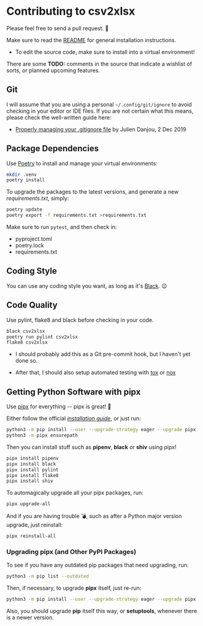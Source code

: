 # Contributing to csv2xlsx

Please feel free to send a pull request.  🙂

Make sure to read the [README](README.md) for general installation
instructions.

* To edit the source code, make sure to install into a virtual environment!

There are some __TODO:__ comments in the source that indicate a wishlist of
sorts, or planned upcoming features.

## Git

I will assume that you are using a personal `~/.config/git/ignore` to avoid
checking in your editor or IDE files. If you are not certain what this means,
please check the well-written guide here:

* [Properly managing your .gitignore file][gitignore]
  by Julien Danjou, 2 Dec 2019

[gitignore]: https://julien.danjou.info/properly-managing-your-gitignore/

## Package Dependencies

Use [Poetry] to install and manage your virtual environments:

```bash
mkdir .venv
poetry install
```

[Poetry]: https://python-poetry.org

To upgrade the packages to the latest versions, and generate a new
*requirements.txt*, simply:

```bash
poetry update
poetry export -f requirements.txt >requirements.txt
```

Make sure to run `pytest`, and then check in:

* pyproject.toml
* poetry.lock
* requirements.txt

## Coding Style

You can use any coding style you want, as long as it's [Black]. 😉

[Black]: https://black.readthedocs.io/

## Code Quality

Use pylint, flake8 and black before checking in your code.

```bash
black csv2xlsx
poetry run pylint csv2xlsx
flake8 csv2xlsx
```

* I should probably add this as a Git pre-commit hook, but I haven't
  yet done so.

* After that, I should also setup automated testing with
  [tox](https://tox.readthedocs.io/)
  or [nox](https://github.com/theacodes/nox)

## Getting Python Software with pipx

Use [pipx] for everything -- pipx is great! 🌟

[pipx]: https://pipxproject.github.io/pipx/

Either follow the official
[_installation guide_](https://pipxproject.github.io/pipx/installation/),
or just run:

```bash
python3 -m pip install --user --upgrade-strategy eager --upgrade pipx
python3 -m pipx ensurepath
```

Then you can install stuff such as **pipenv**, **black** or **shiv** using
pipx!

```bash
pipx install pipenv
pipx install black
pipx install pylint
pipx install flake8
pipx install shiv
```

To automagically upgrade all your pipx packages, run:

```bash
pipx upgrade-all
```

And if you are having trouble 💣, such as after a Python major version
upgrade, just reinstall:

```bash
pipx reinstall-all
```

### Upgrading pipx (and Other PyPI Packages)

To see if you have any outdated pip packages that need upgrading, run:

```bash
python3 -m pip list --outdated
```

Then, if necessary, to upgrade **pipx** itself, just re-run:

```bash
python3 -m pip install --user --upgrade-strategy eager --upgrade pipx
```

Also, you should upgrade **pip** itself this way, or **setuptools**, whenever
there is a newer version.
